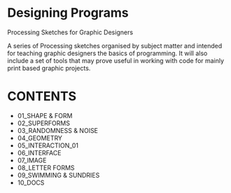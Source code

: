 # Designing Programs
Processing Sketches for Graphic Designers


A series of Processing sketches organised by subject matter and intended for teaching graphic designers the basics of programming. It will also include a set of tools that may prove useful in working with code for mainly print based graphic projects. 


CONTENTS
========

- 01_SHAPE & FORM
- 02_SUPERFORMS
- 03_RANDOMNESS & NOISE
- 04_GEOMETRY
- 05_INTERACTION_01
- 06_INTERFACE
- 07_IMAGE
- 08_LETTER FORMS
- 09_SWIMMING & SUNDRIES
- 10_DOCS
